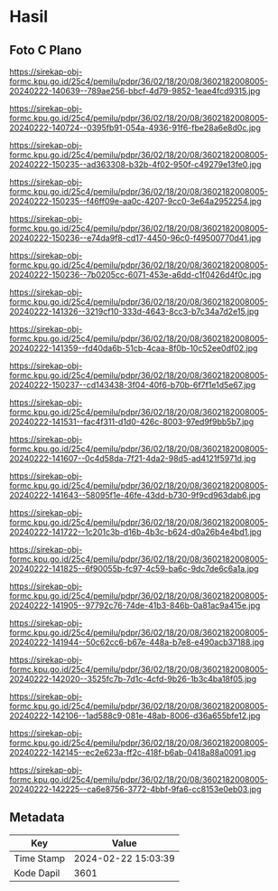 # Hasil

## Foto C Plano

https://sirekap-obj-formc.kpu.go.id/25c4/pemilu/pdpr/36/02/18/20/08/3602182008005-20240222-140639--789ae256-bbcf-4d79-9852-1eae4fcd9315.jpg

https://sirekap-obj-formc.kpu.go.id/25c4/pemilu/pdpr/36/02/18/20/08/3602182008005-20240222-140724--0395fb91-054a-4936-91f6-fbe28a6e8d0c.jpg

https://sirekap-obj-formc.kpu.go.id/25c4/pemilu/pdpr/36/02/18/20/08/3602182008005-20240222-150235--ad363308-b32b-4f02-950f-c49279e13fe0.jpg

https://sirekap-obj-formc.kpu.go.id/25c4/pemilu/pdpr/36/02/18/20/08/3602182008005-20240222-150235--f46ff09e-aa0c-4207-9cc0-3e64a2952254.jpg

https://sirekap-obj-formc.kpu.go.id/25c4/pemilu/pdpr/36/02/18/20/08/3602182008005-20240222-150236--e74da9f8-cd17-4450-96c0-f49500770d41.jpg

https://sirekap-obj-formc.kpu.go.id/25c4/pemilu/pdpr/36/02/18/20/08/3602182008005-20240222-150236--7b0205cc-6071-453e-a6dd-c1f0426d4f0c.jpg

https://sirekap-obj-formc.kpu.go.id/25c4/pemilu/pdpr/36/02/18/20/08/3602182008005-20240222-141326--3219cf10-333d-4643-8cc3-b7c34a7d2e15.jpg

https://sirekap-obj-formc.kpu.go.id/25c4/pemilu/pdpr/36/02/18/20/08/3602182008005-20240222-141359--fd40da6b-51cb-4caa-8f0b-10c52ee0df02.jpg

https://sirekap-obj-formc.kpu.go.id/25c4/pemilu/pdpr/36/02/18/20/08/3602182008005-20240222-150237--cd143438-3f04-40f6-b70b-6f7f1e1d5e67.jpg

https://sirekap-obj-formc.kpu.go.id/25c4/pemilu/pdpr/36/02/18/20/08/3602182008005-20240222-141531--fac4f311-d1d0-426c-8003-97ed9f9bb5b7.jpg

https://sirekap-obj-formc.kpu.go.id/25c4/pemilu/pdpr/36/02/18/20/08/3602182008005-20240222-141607--0c4d58da-7f21-4da2-98d5-ad4121f5971d.jpg

https://sirekap-obj-formc.kpu.go.id/25c4/pemilu/pdpr/36/02/18/20/08/3602182008005-20240222-141643--58095f1e-46fe-43dd-b730-9f9cd963dab6.jpg

https://sirekap-obj-formc.kpu.go.id/25c4/pemilu/pdpr/36/02/18/20/08/3602182008005-20240222-141722--1c201c3b-d16b-4b3c-b624-d0a26b4e4bd1.jpg

https://sirekap-obj-formc.kpu.go.id/25c4/pemilu/pdpr/36/02/18/20/08/3602182008005-20240222-141825--6f90055b-fc97-4c59-ba6c-9dc7de6c6a1a.jpg

https://sirekap-obj-formc.kpu.go.id/25c4/pemilu/pdpr/36/02/18/20/08/3602182008005-20240222-141905--97792c76-74de-41b3-846b-0a81ac9a415e.jpg

https://sirekap-obj-formc.kpu.go.id/25c4/pemilu/pdpr/36/02/18/20/08/3602182008005-20240222-141944--50c62cc6-b67e-448a-b7e8-e490acb37188.jpg

https://sirekap-obj-formc.kpu.go.id/25c4/pemilu/pdpr/36/02/18/20/08/3602182008005-20240222-142020--3525fc7b-7d1c-4cfd-9b26-1b3c4ba18f05.jpg

https://sirekap-obj-formc.kpu.go.id/25c4/pemilu/pdpr/36/02/18/20/08/3602182008005-20240222-142106--1ad588c9-081e-48ab-8006-d36a655bfe12.jpg

https://sirekap-obj-formc.kpu.go.id/25c4/pemilu/pdpr/36/02/18/20/08/3602182008005-20240222-142145--ec2e623a-ff2c-418f-b6ab-0418a88a0091.jpg

https://sirekap-obj-formc.kpu.go.id/25c4/pemilu/pdpr/36/02/18/20/08/3602182008005-20240222-142225--ca6e8756-3772-4bbf-9fa6-cc8153e0eb03.jpg


## Metadata

| Key        | Value               |
| ---------- | ------------------- |
| Time Stamp | 2024-02-22 15:03:39 |
| Kode Dapil | 3601                |



